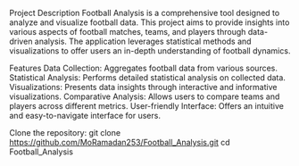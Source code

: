 Project Description
Football Analysis is a comprehensive tool designed to analyze and visualize football data. This project aims to provide insights into various aspects of football matches, teams, and players through data-driven analysis. The application leverages statistical methods and visualizations to offer users an in-depth understanding of football dynamics.

Features
Data Collection: Aggregates football data from various sources.
Statistical Analysis: Performs detailed statistical analysis on collected data.
Visualizations: Presents data insights through interactive and informative visualizations.
Comparative Analysis: Allows users to compare teams and players across different metrics.
User-friendly Interface: Offers an intuitive and easy-to-navigate interface for users.

Clone the repository:
git clone https://github.com/MoRamadan253/Football_Analysis.git
cd Football_Analysis
